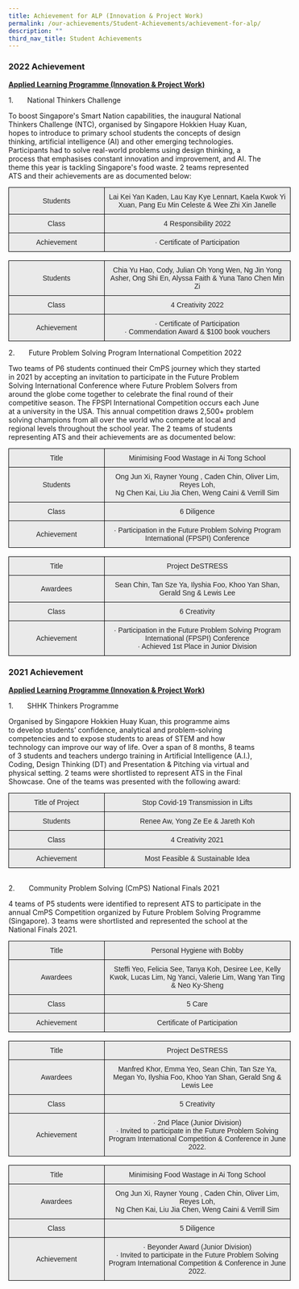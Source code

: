 ```yaml
---
title: Achievement for ALP (Innovation & Project Work)
permalink: /our-achievements/Student-Achievements/achievement-for-alp/
description: ""
third_nav_title: Student Achievements
---
```



### 2022 Achievement

**<u>Applied Learning Programme (Innovation & Project Work)</u>**

1\.       National Thinkers Challenge

To boost Singapore's Smart Nation capabilities, the inaugural National Thinkers Challenge (NTC), organised by Singapore Hokkien Huay Kuan, hopes to introduce to primary school students the concepts of design thinking, artificial intelligence (AI) and other emerging technologies. Participants had to solve real-world problems using design thinking, a process that emphasises constant innovation and improvement, and AI. The theme this year is tackling Singapore's food waste. 2 teams represented ATS and their achievements are as documented below:

<style type="text/css">
.tg  {border-collapse:collapse;border-spacing:0;margin:0px auto;}
.tg td{border-color:black;border-style:solid;border-width:1px;font-family:Arial, sans-serif;font-size:14px;
  overflow:hidden;padding:10px 5px;word-break:normal;}
.tg th{border-color:black;border-style:solid;border-width:1px;font-family:Arial, sans-serif;font-size:14px;
  font-weight:normal;overflow:hidden;padding:10px 5px;word-break:normal;}
.tg .tg-ii8k{background-color:#EAEAEA;color:#222;text-align:center;vertical-align:top}
.tg .tg-ku5w{background-color:#EAEAEA;color:#222;text-align:center;vertical-align:middle}
</style>
<table class="tg" style="undefined;table-layout: fixed; width: 560px">
<colgroup>
<col style="width: 190px">
<col style="width: 370px">
</colgroup>
<tbody>
  <tr>
    <td class="tg-ku5w">Students</td>
    <td class="tg-ii8k">Lai Kei Yan Kaden, Lau Kay Kye Lennart, Kaela Kwok Yi Xuan, Pang Eu Min Celeste &amp; Wee Zhi Xin Janelle</td>
  </tr>
  <tr>
    <td class="tg-ku5w">Class</td>
    <td class="tg-ii8k">4 Responsibility 2022</td>
  </tr>
  <tr>
    <td class="tg-ku5w">Achievement</td>
    <td class="tg-ii8k">·         Certificate of Participation</td>
  </tr>
</tbody>
</table>

<br>

<style type="text/css">
.tg  {border-collapse:collapse;border-spacing:0;margin:0px auto;}
.tg td{border-color:black;border-style:solid;border-width:1px;font-family:Arial, sans-serif;font-size:14px;
  overflow:hidden;padding:10px 5px;word-break:normal;}
.tg th{border-color:black;border-style:solid;border-width:1px;font-family:Arial, sans-serif;font-size:14px;
  font-weight:normal;overflow:hidden;padding:10px 5px;word-break:normal;}
.tg .tg-ii8k{background-color:#EAEAEA;color:#222;text-align:center;vertical-align:top}
.tg .tg-ku5w{background-color:#EAEAEA;color:#222;text-align:center;vertical-align:middle}
</style>
<table class="tg" style="undefined;table-layout: fixed; width: 560px">
<colgroup>
<col style="width: 190px">
<col style="width: 370px">
</colgroup>
<tbody>
  <tr>
    <td class="tg-ku5w">Students</td>
    <td class="tg-ii8k">Chia Yu Hao, Cody, Julian Oh Yong Wen, Ng Jin Yong Asher, Ong Shi En, Alyssa Faith &amp; Yuna Tano Chen Min Zi</td>
  </tr>
  <tr>
    <td class="tg-ku5w">Class</td>
    <td class="tg-ii8k">4 Creativity 2022</td>
  </tr>
  <tr>
    <td class="tg-ku5w">Achievement</td>
    <td class="tg-ii8k">·         Certificate of Participation<br>·         Commendation Award &amp; $100 book vouchers</td>
  </tr>
</tbody>
</table>

2\.       Future Problem Solving Program International Competition 2022

Two teams of P6 students continued their CmPS journey which they started in 2021 by accepting an invitation to participate in the Future Problem Solving International Conference where Future Problem Solvers from around the globe come together to celebrate the final round of their competitive season. The FPSPI International Competition occurs each June at a university in the USA. This annual competition draws 2,500+ problem solving champions from all over the world who compete at local and regional levels throughout the school year. The 2 teams of students representing ATS and their achievements are as documented below:

<style type="text/css">
.tg  {border-collapse:collapse;border-spacing:0;margin:0px auto;}
.tg td{border-color:black;border-style:solid;border-width:1px;font-family:Arial, sans-serif;font-size:14px;
  overflow:hidden;padding:10px 5px;word-break:normal;}
.tg th{border-color:black;border-style:solid;border-width:1px;font-family:Arial, sans-serif;font-size:14px;
  font-weight:normal;overflow:hidden;padding:10px 5px;word-break:normal;}
.tg .tg-ii8k{background-color:#EAEAEA;color:#222;text-align:center;vertical-align:top}
.tg .tg-ku5w{background-color:#EAEAEA;color:#222;text-align:center;vertical-align:middle}
</style>
<table class="tg" style="undefined;table-layout: fixed; width: 560px">
<colgroup>
<col style="width: 190px">
<col style="width: 370px">
</colgroup>
<tbody>
  <tr>
    <td class="tg-ku5w">Title</td>
    <td class="tg-ii8k">Minimising Food Wastage in Ai Tong School</td>
  </tr>
  <tr>
    <td class="tg-ku5w">Students</td>
    <td class="tg-ii8k">Ong Jun Xi, Rayner Young , Caden Chin, Oliver Lim, Reyes Loh,<br>Ng Chen Kai, Liu Jia Chen, Weng Caini &amp; Verrill Sim</td>
  </tr>
  <tr>
    <td class="tg-ku5w">Class</td>
    <td class="tg-ii8k">6 Diligence</td>
  </tr>
  <tr>
    <td class="tg-ku5w">Achievement</td>
    <td class="tg-ii8k">·         Participation in the Future Problem Solving Program International (FPSPI) Conference</td>
  </tr>
</tbody>
</table>

<br>

<style type="text/css">
.tg  {border-collapse:collapse;border-spacing:0;margin:0px auto;}
.tg td{border-color:black;border-style:solid;border-width:1px;font-family:Arial, sans-serif;font-size:14px;
  overflow:hidden;padding:10px 5px;word-break:normal;}
.tg th{border-color:black;border-style:solid;border-width:1px;font-family:Arial, sans-serif;font-size:14px;
  font-weight:normal;overflow:hidden;padding:10px 5px;word-break:normal;}
.tg .tg-ii8k{background-color:#EAEAEA;color:#222;text-align:center;vertical-align:top}
.tg .tg-ku5w{background-color:#EAEAEA;color:#222;text-align:center;vertical-align:middle}
</style>
<table class="tg" style="undefined;table-layout: fixed; width: 560px">
<colgroup>
<col style="width: 190px">
<col style="width: 370px">
</colgroup>
<tbody>
  <tr>
    <td class="tg-ku5w">Title</td>
    <td class="tg-ii8k">Project DeSTRESS</td>
  </tr>
  <tr>
    <td class="tg-ku5w">Awardees</td>
    <td class="tg-ii8k">Sean Chin, Tan Sze Ya, Ilyshia Foo, Khoo Yan Shan, Gerald Sng &amp; Lewis Lee</td>
  </tr>
  <tr>
    <td class="tg-ku5w">Class</td>
    <td class="tg-ii8k">6 Creativity</td>
  </tr>
  <tr>
    <td class="tg-ku5w">Achievement</td>
    <td class="tg-ii8k">·         Participation in the Future Problem Solving Program International (FPSPI) Conference<br>·         Achieved 1st Place in Junior Division</td>
  </tr>
</tbody>
</table>


### 2021 Achievement

**<u>Applied Learning Programme (Innovation & Project Work)</u>**

1\.       SHHK Thinkers Programme

Organised by Singapore Hokkien Huay Kuan, this programme aims to develop students’ confidence, analytical and problem-solving competencies and to expose students to areas of STEM and how technology can improve our way of life. Over a span of 8 months, 8 teams of 3 students and teachers undergo training in Artificial Intelligence (A.I.), Coding, Design Thinking (DT) and Presentation & Pitching via virtual and physical setting. 2 teams were shortlisted to represent ATS in the Final Showcase. One of the teams was presented with the following award:

<style type="text/css">
.tg  {border-collapse:collapse;border-spacing:0;margin:0px auto;}
.tg td{border-color:black;border-style:solid;border-width:1px;font-family:Arial, sans-serif;font-size:14px;
  overflow:hidden;padding:10px 5px;word-break:normal;}
.tg th{border-color:black;border-style:solid;border-width:1px;font-family:Arial, sans-serif;font-size:14px;
  font-weight:normal;overflow:hidden;padding:10px 5px;word-break:normal;}
.tg .tg-ii8k{background-color:#EAEAEA;color:#222;text-align:center;vertical-align:top}
.tg .tg-ku5w{background-color:#EAEAEA;color:#222;text-align:center;vertical-align:middle}
</style>
<table class="tg" style="undefined;table-layout: fixed; width: 560px">
<colgroup>
<col style="width: 190px">
<col style="width: 370px">
</colgroup>
<tbody>
  <tr>
    <td class="tg-ku5w">Title of Project</td>
    <td class="tg-ii8k">Stop Covid-19 Transmission in Lifts</td>
  </tr>
  <tr>
    <td class="tg-ku5w">Students</td>
    <td class="tg-ii8k">Renee Aw, Yong Ze Ee &amp; Jareth Koh </td>
  </tr>
  <tr>
    <td class="tg-ku5w">Class</td>
    <td class="tg-ii8k">4 Creativity 2021</td>
  </tr>
  <tr>
    <td class="tg-ku5w">Achievement</td>
    <td class="tg-ii8k">Most Feasible &amp; Sustainable Idea</td>
  </tr>
</tbody>
</table>

<br>

2\.       Community Problem Solving (CmPS) National Finals 2021

4 teams of P5 students were identified to represent ATS to participate in the annual CmPS Competition organized by Future Problem Solving Programme (Singapore). 3 teams were shortlisted and represented the school at the National Finals 2021.

<style type="text/css">
.tg  {border-collapse:collapse;border-spacing:0;margin:0px auto;}
.tg td{border-color:black;border-style:solid;border-width:1px;font-family:Arial, sans-serif;font-size:14px;
  overflow:hidden;padding:10px 5px;word-break:normal;}
.tg th{border-color:black;border-style:solid;border-width:1px;font-family:Arial, sans-serif;font-size:14px;
  font-weight:normal;overflow:hidden;padding:10px 5px;word-break:normal;}
.tg .tg-ii8k{background-color:#EAEAEA;color:#222;text-align:center;vertical-align:top}
.tg .tg-ku5w{background-color:#EAEAEA;color:#222;text-align:center;vertical-align:middle}
</style>
<table class="tg" style="undefined;table-layout: fixed; width: 560px">
<colgroup>
<col style="width: 190px">
<col style="width: 370px">
</colgroup>
<tbody>
  <tr>
    <td class="tg-ku5w">Title</td>
    <td class="tg-ii8k">Personal Hygiene with Bobby</td>
  </tr>
  <tr>
    <td class="tg-ku5w">Awardees</td>
    <td class="tg-ii8k">Steffi Yeo, Felicia See, Tanya Koh, Desiree Lee, Kelly Kwok, Lucas Lim, Ng Yanci, Valerie Lim, Wang Yan Ting &amp; Neo Ky-Sheng</td>
  </tr>
  <tr>
    <td class="tg-ku5w">Class</td>
    <td class="tg-ii8k">5 Care</td>
  </tr>
  <tr>
    <td class="tg-ku5w">Achievement</td>
    <td class="tg-ii8k">Certificate of Participation</td>
  </tr>
</tbody>
</table>

<br>

<style type="text/css">
.tg  {border-collapse:collapse;border-spacing:0;margin:0px auto;}
.tg td{border-color:black;border-style:solid;border-width:1px;font-family:Arial, sans-serif;font-size:14px;
  overflow:hidden;padding:10px 5px;word-break:normal;}
.tg th{border-color:black;border-style:solid;border-width:1px;font-family:Arial, sans-serif;font-size:14px;
  font-weight:normal;overflow:hidden;padding:10px 5px;word-break:normal;}
.tg .tg-ii8k{background-color:#EAEAEA;color:#222;text-align:center;vertical-align:top}
.tg .tg-ku5w{background-color:#EAEAEA;color:#222;text-align:center;vertical-align:middle}
</style>
<table class="tg" style="undefined;table-layout: fixed; width: 560px">
<colgroup>
<col style="width: 190px">
<col style="width: 370px">
</colgroup>
<tbody>
  <tr>
    <td class="tg-ku5w">Title</td>
    <td class="tg-ii8k">Project DeSTRESS</td>
  </tr>
  <tr>
    <td class="tg-ku5w">Awardees</td>
    <td class="tg-ii8k">Manfred Khor, Emma Yeo, Sean Chin, Tan Sze Ya, Megan Yo, Ilyshia Foo, Khoo Yan Shan, Gerald Sng &amp; Lewis Lee</td>
  </tr>
  <tr>
    <td class="tg-ku5w">Class</td>
    <td class="tg-ii8k">5 Creativity</td>
  </tr>
  <tr>
    <td class="tg-ku5w">Achievement</td>
    <td class="tg-ii8k">·         2nd Place (Junior Division)<br>·         Invited to participate in the Future Problem Solving Program International Competition &amp; Conference in June 2022.</td>
  </tr>
</tbody>
</table>

<br>

<style type="text/css">
.tg  {border-collapse:collapse;border-spacing:0;margin:0px auto;}
.tg td{border-color:black;border-style:solid;border-width:1px;font-family:Arial, sans-serif;font-size:14px;
  overflow:hidden;padding:10px 5px;word-break:normal;}
.tg th{border-color:black;border-style:solid;border-width:1px;font-family:Arial, sans-serif;font-size:14px;
  font-weight:normal;overflow:hidden;padding:10px 5px;word-break:normal;}
.tg .tg-ii8k{background-color:#EAEAEA;color:#222;text-align:center;vertical-align:top}
.tg .tg-ku5w{background-color:#EAEAEA;color:#222;text-align:center;vertical-align:middle}
</style>
<table class="tg" style="undefined;table-layout: fixed; width: 560px">
<colgroup>
<col style="width: 190px">
<col style="width: 370px">
</colgroup>
<tbody>
  <tr>
    <td class="tg-ku5w">Title</td>
    <td class="tg-ii8k">Minimising Food Wastage in Ai Tong School</td>
  </tr>
  <tr>
    <td class="tg-ku5w">Awardees</td>
    <td class="tg-ii8k">Ong Jun Xi, Rayner Young , Caden Chin, Oliver Lim, Reyes Loh,<br>Ng Chen Kai, Liu Jia Chen, Weng Caini &amp; Verrill Sim</td>
  </tr>
  <tr>
    <td class="tg-ku5w">Class</td>
    <td class="tg-ii8k">5 Diligence</td>
  </tr>
  <tr>
    <td class="tg-ku5w">Achievement</td>
    <td class="tg-ii8k">·         Beyonder Award (Junior Division)<br>·         Invited to participate in the Future Problem Solving Program International Competition &amp; Conference in June 2022.</td>
  </tr>
</tbody>
</table>
